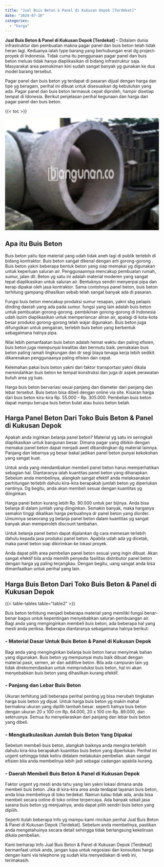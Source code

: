 ```yaml
---
title: "Jual Buis Beton & Panel di Kukusan Depok [Terdekat]"
date: "2024-07-16"
categories: 
  - "harga"
---
```


**Jual Buis Beton & Panel di Kukusan Depok \[Terdekat\]** – Didalam dunia infrastruktur dan pembuatan makna pagar panel dan buis beton telah tidak heran lagi. Keduanya ialah type barang yang berhubungan erat dg project-proyek di Indonesia. Tidak cuma itu penggunaan pagar panel dan buis beton meluas tidak hanya diaplikasikan di bidang infrastruktur saja. Masyarakat area pemukiman kini sudah sangat banyak yg gunakan ke dua model barang tersebut.

Pagar panel dan buis beton yg terdapat di pasaran dijual dengan harga dan tipe yg beragam, perihal ini dibuat untuk disesuaikan dg kebutuhan yang ada. Pagar panel dan buis beton termasuk cepat diproleh, hampir disetiap tempat di Idonesia. Berikut penjelasan perihal kegunaan dan harga dari pagar panel dan buis beton.

{{< toc >}}

![Jual Buis Beton & Panel di Kukusan Depok [Terdekat]](/images/jual-panel-buis-beton-murah-05.png)

## Apa itu Buis Beton

Buis beton yaitu tipe material yang udah tidak aneh lagi di publik terlebih di bidang kontraktor. Buis beton sangat dikenal dengan arti gorong-gorong . Buis beton yakni beberapa bentuk beton yang siap memakai yg digunakan untuk keperluan saluran air. Penggunaannya mencakup pembuatan rumah, sumur, jalan dll. Beton yg satu ini adalah material moderen yang sangat tepat diaplikasikan untuk saluran air. Bentuknya sendiri menyerpai pipa dan kerap dipakai oleh jasa kontraktor. Sama contohnya panel beton, buis beton terhitung gampang dihasilkan sebab telah sangat banyak ada di pasaran.

Fungsi buis beton mencakup produksi sumur resapan, yakni sbg pelapis dinding daerah yang ada pada sumur. fungsi yang lain adalah buis beton untuk pembuatan gorong-gorong. pembikinan gorong-gorong di Indonesia udah lazim diaplikasikan untuk memperlancar aliran air, apalagi di kota-kota besar produksi gorong-gorong telah wajar digunakan. Buis beton juga difungsikan untuk pengairan, terlebih buis beton yang berbentuk sebagaimana halnya pipa.

Nilai lebih pemanfaatan buis beton adalah hemat waktu dan paling efisien, buis beton juga mempunyai kwalitas dan bermutu baik. pemakaian buis beton paling ramah lingkungan dan dr segi biaya tenaga kerja lebih sedikit dikarenakan penggunaanya paling efisien dan cepat.

Kelemahan pakai buis beton yakni dari faktor transportasi yakni dikala memindahkan buis beton ke tempat konstruksi dan juga dr aspek perawatan butuh area yg luas.

Harga buis beton bervariasi seuai panjang dan diameter dari panjang dan lebar tersebut. Buis beton bisa dibeli dengan online via site. Kisaran harga dari buis beton kira-kira Rp. 55.000 – Rp. 305.000. Pembelian buis beton dapat mampu berupa buis beton bulat atau buios beton belah.

## Harga Panel Beton Dari Toko Buis Beton & Panel di Kukusan Depok

Apakah anda inginkan belanja panel beton? Material yg satu ini seringkali diaplikasikan untuk bangunan besar. Dimana pagar yang dibikin dengan memakai panel beton dapat menjadi awet dibandingkan dg material lainnya. Panjang dan lebarnya yg besar bakal jadikan panel beton punyai kekokohan yang sangat kuat.

Untuk anda yang mendambakan membeli panel beton harus memperhatikan sebagian hal. Diantaranya ialah kuantitas panel beton yang diharapkan. Sebelum anda membelinya, alangkah sangat efektif anda melaksanakan perhitungan terlebih dahulu kira-kira berapakah jumlah beton yg diperlukan nantinya. Dg begitu, anda akan membeli sesuai dengan kuantitas yg diinginkan.

Harga panel beton kurang lebih Rp. 90.000 untuk per bijinya. Anda bisa belanja di dalam jumlah yang diinginkan. Semakin banyak, maka harganya semakin tinggi dikalikan harga perbuahnya dr panel beton yang diorder. Umumnya seseorang yg belanja panel beton dalam kuantitas yg sangat banyak akan memperoleh discount tambahan.

Untuk belanja panel beton dapat dijalankan dg cara memesan terlebih dahulu kepada jasa produksi panel beton. Apabila udah ada yg dicetak, maka panel beton siap dikirimkan ke lokasi proyek.

Anda dapat pilih area pembelian panel beton sesuai yang ingin dibuat. Akan sangat efektif bila anda memilih penyedia fasilitas distributor panel beton dengan harga yg paling terjangkau. Dengan begitu, uang sangat anda bisa dimanfaatkan untuk perihal yang lain.

## Harga Buis Beton Dari Toko Buis Beton & Panel di Kukusan Depok

{{< table-tables table="table2" >}}

Buis beton terhitung menjadi beberapa material yang memiliki fungsi benar-benar bagus untuk kepentingan menyebabkan saluran pembuangan air. Bagi anda yang menginginkan membeli buis beton, ada beberapa hal yang mesti anda periksa. Beberapa diantaranya sebagaimana halnya berikut:

### \- Material Dasar Untuk Buis Beton & Panel di Kukusan Depok

Bagi anda yang menginginkan belanja buis beton harus menyimak bahan yang digunakan. Buis beton yg mempunyai mutu baik dibuat dengan material pasir, semen, air dan additive beton. Bila ada campuran lain yg tidak direkomendasikan untuk memproduksi buis beton, hal ini akan menyebabkan buis beton yang dihasilkan kurang efektif.

### \- Panjang dan Lebar Buis Beton

Ukuran terhitung jadi beberapa perihal penting yg bisa merubah tingkatan harga buis beton yg dijual. Untuk harga buis beton yg makin mahal bermakna ukuran yang dipilih tambah besar. seperti halnya buis beton dengan ukuran 20 x 100 cm Rp. 64.000, 20 x 100 cm Rp. 89.000, dan seterusnya. Semua itu menyelaraskan dari panjang dan lebar buis beton yang dibeli.

### \- Mengkalkulasikan Jumlah Buis Beton Yang Dipakai

Sebelum membeli buis beton, alangkah baiknya anda mengira terlebih dahulu kira-kira berapakah kuantitas buis beton yang diperlukan. Perihal ini urgent sehingga tidak keliru didalam melakukan pembelian. akan sangat efisien bila anda membelinya lebih jadi sebagai cadangan apabila kurang.

### \- Daerah Membeli Buis Beton & Panel di Kukusan Depok

Faktor urgent yg mesti anda tahu yang lain yakni lokasi dimana anda membeli buis beton. Jika di kira-kira area anda terdapat layanan buis beton, anda bisa membelinya di toko terdekat. Namun kalau tidak ada, anda bisa membeli secara online di toko online terpercaya. Ada banyak sekali jasa sarana buis beton yg menjualnya, anda dapat pilih sendiri buis beton yang dipilih.

Seperti itulah beberapa Info yg mampu kami rincikan perihal Jual Buis Beton & Panel di Kukusan Depok \[Terdekat\]. Sebelum anda membelinya, pastikan anda mengetahuinya secara detail sehingga tidak berlangsung kekeliruan dikala pembelian.

Kami berharap Info Jual Buis Beton & Panel di Kukusan Depok \[Terdekat\] bermanfaat untuk anda, jangan lupa untuk negosiasi dan konsultasi harga dengan kami via telephone yg sudah kita menyediakan di web ini, terimakasih.

